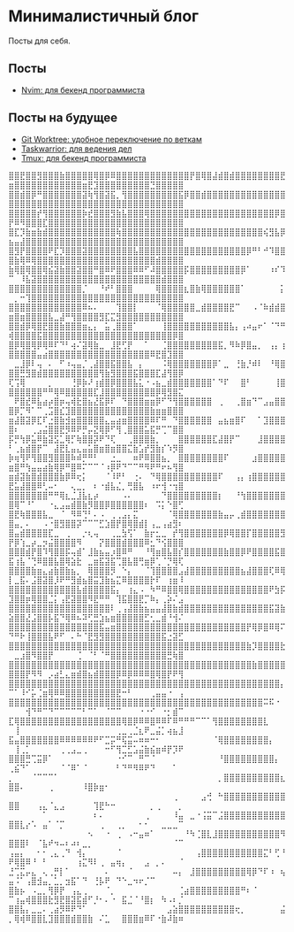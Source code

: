 # Минималистичный блог
Посты для себя.

## Посты
- [Nvim: для бекенд программиста](posts/nvim-for-backend.md)

## Посты на будущее
- [Git Worktree: удобное переключение по веткам](posts/git-worktree.md)
- [Taskwarrior: для ведения дел](posts/taskwarrior.md)
- [Tmux: для бекенд программиста](posts/tmux-for-backend.md)

⣿⣿⣟⣿⣿⣻⣿⣿⣿⣷⣿⣿⣿⣿⣿⢿⣿⡿⠿⣿⣿⣿⣿⣿⣿⣿⣿⣿⣿⣿⣿⣿⡟⣿⢿⣿⣼⣾⣿⣾⣿⣿⣿⣿⣿⣿⣿⣿⣟⣶⣿⣿⣿⣿⣿⣿⣿⣿⣿⣿⣿⣿⣶⣟⣹⣿⣿⣿⣿⣿⣿⣿⣿⣿⣙⣿⣿⣿⣿⣿
⣿⣿⣾⣿⡿⠛⣿⣿⣿⣿⣿⣿⣿⣽⢷⢻⣿⣽⣯⡀⢻⣿⣿⣿⣿⣿⣿⣿⣿⣿⣯⡿⣿⣿⣾⣿⣿⣿⣿⣿⣿⣿⣿⣿⣿⣿⣿⣿⣿⣿⣿⣿⣿⣿⣿⣿⣿⣿⣿⣿⣿⣿⣿⣿⣿⣿⣿⣿⣿⣿⣿⣿⣿⣿⣿⣿⣿⣿⣿⣿
⣿⣿⣿⣿⣿⡞⢻⣿⣿⣿⣿⣿⣿⡷⣞⣿⣿⣿⣻⣷⣧⣿⣿⣿⢿⣿⣿⣿⣿⣿⣿⣿⣿⣿⣿⣿⣿⣿⣿⣿⣿⣿⣿⣿⣿⣿⣿⡿⣿⡟⠿⠻⣿⣿⣿⣏⣿⣿⣿⣿⣿⣿⣿⣿⣿⣿⣿⣿⣿⣿⣿⣿⣿⣿⣿⣿⣿⣿⣿⣿
⣿⣏⡹⣷⣶⣷⣾⣿⣿⣿⣿⣿⣿⣿⣿⣿⣿⣿⣿⢷⣿⣿⣿⣿⣿⣿⣿⣿⣿⣿⣿⣿⣿⣿⣿⣿⣿⣿⣿⣿⣿⣿⣿⣿⣿⢮⣻⣧⡿⣦⣤⣼⣿⣿⣿⣿⣿⣿⣿⣿⣿⣿⣿⣿⣿⣿⣿⣿⣿⣿⣿⣿⣿⣿⣿⣿⣿⣿⣿⣿
⣿⣻⡟⣿⣿⣿⣿⠟⣏⡹⣿⣿⣿⣽⣿⣿⣿⣿⣿⣿⣿⣿⣧⣿⣿⣿⣿⣿⣿⣿⣿⣿⣿⣿⣿⣿⣿⣿⣿⣿⣿⣿⡿⠛⠃⠚⠹⣿⣿⣿⣷⢿⠿⢿⣿⣿⣿⣿⣿⣿⣿⣿⣿⣿⣿⣿⣿⣿⣿⣿⣿⣿⣿⣿⣿⣾⣿⣿⣿⣿
⣷⢿⣿⢿⣿⣿⢿⣮⣽⣷⣿⣿⣽⣿⣿⠛⣿⠿⠟⣿⣿⣿⠿⠿⠋⠼⣿⣿⣿⣿⣿⡯⣿⣿⣿⣿⣿⣿⣿⣿⣿⡿⠁⠀⠀⠀⠰⠎⠹⠉⠀⠸⣧⣽⣿⣿⣿⣿⣿⣿⣿⣿⣿⣿⣿⣿⣿⣿⣿⣿⣿⣿⣿⣿⣿⣿⣾⣿⣿⣿
⣿⣿⣿⣿⣿⣿⣿⣿⣿⣿⣿⣿⣿⡈⠀⠀⠘⠞⠃⣿⣿⣿⠀⠀⠀⠀⢿⣿⣿⣿⣿⣆⣿⣷⢿⣿⣿⣿⣿⣿⣿⠁⠀⠀⠀⠀⠀⠀⡅⠀⡀⠒⢹⣿⣿⣿⣿⣿⣿⣿⣿⣿⣿⣿⣿⣿⣿⣿⣿⣿⣿⣿⣿⣿⣿⣿⣿⣿⣿⣿
⣿⣿⣿⣿⣿⣿⣿⣿⣿⣿⣿⣿⣿⠿⠦⠄⠀⠀⠀⢹⣿⣿⡇⠀⠀⠀⠈⢿⣿⣿⣿⣿⣿⣀⣾⣿⣿⣿⣿⣟⠉⠀⠀⠠⠈⠷⣾⣾⣿⣶⣿⣶⣿⣿⣿⣿⣧⣀⣼⠛⢻⣿⣿⣿⣿⣻⣏⣍⣻⣿⣿⣿⣿⣿⣿⣿⣿⣿⣿⣿
⣿⣿⣾⡿⢿⣿⣟⣿⣿⣷⣿⣿⣿⣶⣄⡄⠀⣥⢀⣿⣿⣿⠁⠀⠀⠀⠀⢸⣿⣿⣿⣿⣿⣿⣿⣿⣿⣿⣿⣧⡄⢠⠴⣤⠖⠁⠈⠙⠛⢾⣿⣿⣿⣿⣯⣿⣿⣿⣿⣿⣿⣿⣿⣿⣿⣿⣿⣿⣿⣿⣿⣿⣿⣿⣿⣿⣿⣿⡿⣿
⣿⡿⢿⣿⢿⡿⢿⠿⠏⠙⠃⢴⠌⣽⢿⣷⣀⠀⣸⣟⢋⡟⠀⠀⠁⠀⠀⢈⣿⣿⣿⣿⣿⣿⣿⣿⣿⣯⡀⠻⠷⡿⣿⣤⡀⠀⢠⡄⢰⣿⣿⣿⣿⣿⣤⣴⣿⣿⣿⣿⣿⣿⣿⣿⣿⣿⣿⣿⣿⣿⣿⣿⣿⣿⠿⣟⣿⣹⣿⣿
⠀⣀⣸⡿⠇⢤⠀⠄⠀⠋⠰⢤⣤⡈⢀⣼⣿⣿⣯⣿⣿⣧⠀⡄⠀⠀⠀⠨⢿⣿⣿⣿⣿⣿⣿⣿⡿⠁⣀⠀⢘⣷⡘⠾⠇⠀⠘⢿⣿⣿⣿⣛⣻⣿⣾⣿⣿⣿⣿⣿⣿⣿⣿⣿⣿⢻⣷⣻⣿⣿⣿⣯⣿⣿⣿⣏⣼⢻⣿⡿
⢏⢩⢿⠀⠀⠀⠀⡀⠀⠀⠀⢘⡿⡷⠜⢰⣾⣿⡿⣿⣿⣿⣧⣅⠐⠠⣦⣀⣾⣿⣿⣿⣿⣿⣿⣿⠁⠙⠏⠀⠀⣿⠃⠀⠀⠀⠀⢸⣿⣿⣿⣿⣿⣿⣿⠛⠛⢿⠿⣿⣿⣿⣿⣿⣏⣸⣿⣿⣿⣿⣿⣿⣿⣿⣿⡿⢿⣻⣿⣍
⠀⠟⣿⣞⠿⣧⣴⡴⣿⡶⢤⢾⣗⣿⣦⣜⣯⡿⠏⠀⠙⣿⣿⣿⣶⣶⡿⠋⠙⢻⣿⣿⣿⣿⣿⣿⠀⢀⠀⠀⢀⣿⣶⠙⠉⣠⣤⣿⣿⣿⡿⡉⠻⠁⠉⢀⣩⣿⣎⣹⣿⣿⣿⣿⣿⣿⣿⣿⣿⣿⣿⣿⣿⣿⣷⣶⣶⣿⣿⣿
⣶⣼⣿⣽⡿⣏⠏⣐⣿⣷⣺⣶⣿⣿⣿⣿⣿⣄⣤⣴⣶⣿⣿⣿⣿⠿⠏⠛⠀⠙⣿⣿⣿⣿⣿⣿⠀⣤⣦⣶⣿⠏⠀⠀⠁⣹⣿⣿⣿⣿⠆⠀⠀⢀⣠⣬⣿⣿⣟⡻⠿⠟⡛⡤⣝⢿⡿⠋⢻⢀⣿⣿⣿⣥⣯⡛⢉⠉⣿⣿
⡯⡛⢳⡿⣥⠿⣷⣽⣫⣁⢿⡋⢷⣿⣿⡽⠟⠙⢏⠀⠀⢀⣿⣿⣿⣷⡀⠀⠀⠀⣿⣿⣿⣿⣿⣿⣏⣼⣿⡟⠉⠀⠀⠀⣸⣿⣿⣿⣿⠃⢀⣦⣾⣿⡟⠉⠀⣼⣟⣇⣤⣄⣤⣥⣿⣶⣿⣶⣿⣿⣍⣷⣡⡞⣻⣷⡎⠱⡻⣿
⡷⢶⢻⠟⢻⣿⣿⣻⣿⣿⣿⠷⠾⡛⠛⠃⠀⠀⣐⣀⠀⠀⠶⠟⠿⣿⣿⣦⡀⠀⣿⣿⣿⣿⣿⣿⣿⣿⠏⠀⠀⠀⠀⣰⣿⣿⣿⣿⣿⣶⣿⠛⢳⣤⣤⣴⣷⢿⡿⠛⣿⠿⠍⠉⠉⠈⠰⡿⠟⠙⠉⠉⠛⠻⠟⠛⠖⠦⢻⣿
⣶⣾⣽⣷⣿⣾⣿⣿⣿⣷⡿⠿⢖⡅⠀⠀⠀⠈⠸⠟⠃⠀⢐⠄⠀⠙⢿⣿⣿⣿⣿⣿⣿⣿⣿⣿⣿⠏⠀⠀⢠⡄⢰⣿⣿⣿⣿⣿⣿⣟⣥⣼⣿⣿⠿⢃⠤⠂⠀⠀⢄⣀⡀⠀⠆⠐⣾⣧⣌⡀⢛⣿⣧⠀⠰⠖⢺⠐⢲⣿
⣿⣿⣿⣿⣿⣿⣿⠛⠛⢿⣆⣈⣸⣧⣆⡴⠀⠀⠀⠀⠠⠄⠀⠀⠀⠀⠀⠙⣿⣿⣿⣿⣿⣿⣿⣿⣿⡆⠀⠀⠘⢳⣿⣿⣿⣿⣿⣿⣿⣿⢿⠉⠘⠁⠀⠀⠐⣄⣠⣤⣾⣿⣷⡻⣿⣿⡿⣿⣿⣿⣿⣿⣿⠆⠀⠩⡅⠑⣿⢋
⣿⣟⢷⣿⣿⣿⣧⣀⠀⠈⠀⠻⠿⢙⠃⠄⠠⠀⢀⢀⣠⡄⣍⠀⠀⠀⠀⠀⠈⢿⣿⣿⣿⣿⣿⣿⣿⣷⣤⡤⢀⣾⣿⣿⣿⣿⣿⣿⣿⣿⣤⡀⠄⠀⠀⠠⠐⣿⣻⣿⣿⡽⠉⠉⠉⣋⣱⣿⡟⣿⢿⣿⣾⡇⢠⣀⢠⣴⣻⠆
⣿⣤⣾⣿⣿⣿⣿⣏⣀⠀⢀⠀⠀⡐⢆⢤⠀⠀⢀⣀⣳⢫⠁⠀⣷⡖⣂⣀⠀⡞⢻⣿⣿⣿⣿⣿⣿⣿⡿⢿⣿⣿⡏⣿⣿⣿⣿⣿⣻⡟⡿⢱⣀⡴⣀⡲⣬⣿⣿⣿⣿⠻⠀⠀⠀⡝⣿⣿⣿⣾⣿⣿⣿⠿⣂⠙⢪⣿⣿⣿
⣿⣿⣿⣾⡟⣿⠹⢻⣿⣿⡯⢤⣾⠁⣸⣷⣦⣤⡰⣿⠿⠛⠀⠀⠘⢻⣶⣿⣧⣿⡎⣿⣿⣿⣿⣿⣿⣿⣷⣿⣿⡿⠟⣿⣿⣿⣿⣯⣿⣯⢰⣧⠈⢙⠿⣿⣿⣧⣿⢿⣵⣗⠀⣀⣶⣯⣽⣯⢉⣿⣧⣿⢛⣶⡿⢁⠈⡙⢿⢏
⣿⣿⣿⣿⣷⣶⣄⣴⣷⣿⣷⣦⡀⠀⢿⣿⣿⣿⡻⠀⠑⡄⠀⠀⠈⢹⣿⣿⣿⣿⣠⣼⣿⣿⣿⣿⣿⣿⣿⣿⣿⣦⣼⣿⣿⣿⢏⠿⢿⡇⣀⣯⠄⣨⣿⣽⣿⡸⠟⠛⣻⣾⣦⣿⣭⣹⣷⣦⣍⠿⣿⣿⣿⣿⡗⠏⠀⢰⣶⠸
⣿⣿⣿⣿⣿⣿⣿⣿⣿⣿⣿⣿⣧⣾⣿⣿⣿⣿⣯⡄⠀⢰⣄⠠⠀⠳⠛⠿⣿⣿⢿⣿⣿⣿⣿⣿⣿⣿⣿⣿⣿⣿⣿⣿⣿⣿⠟⣳⡯⣹⣿⣿⡶⢿⣿⣿⣈⡅⢠⣟⣽⣿⣿⠻⣟⠛⠛⠀⢹⣯⣿⣿⣟⡉⠷⡄⢀⡵⠌⣠
⣿⣿⣿⣿⣿⣿⣿⣿⣿⣿⣿⣿⣿⣿⣿⣿⣿⣿⠇⢀⢠⣼⣿⣷⣦⣤⣤⣼⣿⣷⣾⣿⣿⣿⣿⣿⣿⣿⣿⣿⣿⣿⣿⣿⣿⣿⣯⣽⣷⣵⣿⣿⣜⣨⣿⣿⡧⣯⠙⢿⠿⠦⠽⢋⣛⣱⣦⣶⣿⣿⣿⣿⣿⣋⢂⣀⣾⠘⢺⠌
⣿⣿⣿⣿⣿⣿⣿⣿⣿⣿⣿⣿⣿⣿⣿⣿⣯⣤⣶⣿⣿⣿⣿⣿⣿⣿⣿⣿⣿⣿⣿⣿⣿⣿⣿⣿⣿⣿⣿⣿⣿⣿⡟⢿⡿⣿⠿⢿⠍⠙⠛⠗⢸⣿⣿⣿⣧⠟⠋⠀⠄⠓⠈⣟⣻⣻⣿⣿⣿⣿⣿⣿⣿⣿⣿⣿⣯⣐⣽⣋
⣿⣿⣿⣿⣿⣿⣿⣿⣿⣿⣿⣿⣿⣿⣿⣿⣿⣿⣿⣿⣿⣿⣿⣿⣿⣿⣿⣿⣿⣿⣿⣿⣿⣿⣿⣿⣿⣿⣿⣿⣿⣿⣷⡹⣿⣿⣿⣿⣗⠀⣀⣰⣿⠻⣿⣿⡟⠀⠀⠀⠀⢈⠀⠈⠃⠈⠛⣿⣿⣿⣿⣿⣿⣿⣿⣿⣿⣛⢷⣿
⣿⣿⣿⣿⣿⣿⣿⣿⣿⣿⣿⣿⣿⣿⣿⣿⣿⣿⣿⣿⣿⣿⣿⣿⣿⣿⣿⣿⣿⣿⣿⣿⣿⣿⣿⣿⣿⣿⣿⣿⣿⣿⣿⣷⣿⣿⣿⣿⣿⣿⣿⣿⡟⠻⠻⠀⡠⣴⣃⣄⣶⣾⣿⣦⣾⣿⣿⣿⡿⠿⡿⠿⠿⠿⣿⢿⣿⡟⠟⢻
⣿⣿⣿⣿⣿⣿⣿⣿⣿⣿⣿⣿⣿⣿⣿⣿⣿⣿⣿⣿⣿⣿⣿⣿⣿⣿⣿⣿⣿⣿⣿⣿⣿⣿⣿⣿⣿⣿⣿⣿⣿⣿⣿⣿⣿⣿⣿⣿⡄⠉⠁⠸⠊⡥⢈⣶⢿⠿⠿⣿⣿⣿⣿⣿⣿⣿⣿⣿⣟⠒⠃⠀⠀⠀⢀⣤⣤⠐⠀⢠
⣿⣿⣿⣿⣿⣿⣿⣿⣿⣿⣿⣿⣿⣿⣿⣿⣿⣿⣿⣿⣿⣿⣿⣿⣿⣿⣿⣿⣿⣿⣿⣿⣿⣿⣿⣿⣿⣿⣿⣿⣿⣿⣿⣿⣿⠭⠯⠐⠀⠀⠀⠀⢺⠙⠛⠉⠙⠉⠉⠉⠉⠉⠃⠉⠁⠀⠈⠉⠉⠀⠀⠀⠐⠐⠊⠀⠐⡂⣾⠉
⣏⢿⣿⣿⣿⣿⣿⣿⣿⣿⣿⣿⣿⣿⣿⣿⣿⣿⣿⣿⢿⣿⡿⠿⠿⣿⠿⠿⠏⠿⠛⠛⠛⠉⠉⠁⢻⣿⣿⣿⣿⣿⣿⣿⣿⣇⠀⠀⠀⠀⢸⠀⠀⠀⠀⠀⠀⠀⠀⠀⠀⠀⠀⠀⠀⠀⠀⠀⢀⣀⢀⣈⣆⠟⣀⣬⡁⢴⣦⣸
⣯⣤⣿⣿⣿⣿⣿⣿⣿⠿⠿⠿⠿⠿⠿⠟⠋⣉⡭⠛⢯⣭⠤⠶⠶⠒⠂⠀⠀⠀⠀⠀⠀⠀⠀⠀⠈⢿⣿⣿⣿⣿⣿⣿⣿⣿⡄⠀⠀⠀⢸⢀⡁⠀⠀⠀⠀⠀⢀⢀⣠⣀⢀⠀⠀⠀⠒⠋⢻⣉⣋⣡⣬⣷⣮⣶⠾⡟⡹⠟
⣿⣿⣿⣛⢉⣭⡿⠁⠀⠀⠀⠀⠀⠀⠀⠀⠀⠀⠀⠐⠊⠉⠀⠛⠉⠈⠀⠀⠀⠀⠀⠀⠀⠀⠀⠀⠀⠘⣿⣿⣿⣿⣿⣿⣿⣿⣿⡄⠀⢀⣮⠙⠁⠀⠀⠀⠀⠀⠈⠈⠿⠁⠈⠀⠀⠀⠀⠀⠃⠙⠛⠻⠿⠟⠙⠀⠀⠀⠁⠀
⡀⠀⠀⠀⠈⠉⠉⠉⠁⠀⠀⠀⠀⠀⠀⠀⠀⠀⠀⠀⠀⠀⠀⠀⠀⠀⠀⠀⠀⠀⠀⠀⠀⠀⠀⠀⠀⡀⣿⣿⣿⣿⣿⣿⣿⣿⣿⣿⣆⣿⣿⠄⠀⠀⠀⠀⢀⠀⠀⠀⠀⠀⠸⣿⡷⣶⠂⠀⠀⠀⠀⠀⠀⠀⠀⠀⠀⠀⠀⠀
⠀⠀⠀⠀⠀⠀⠀⠀⠀⠀⠀⠀⠀⠀⠀⠀⠀⠀⠀⠀⠀⠀⠀⠀⠀⠀⠀⠀⠀⢀⠀⠀⠀⠀⣠⢚⠀⠓⣿⣿⣿⣿⣿⣿⣿⣿⣿⣿⣿⣿⣿⠀⠀⠀⢠⣄⠈⣄⣠⠀⠀⠀⠀⠀⢹⣟⠓⠒⠀⠀⠀⠀⠀⠀⡀⢀⠀⠀⠀⡀
⠀⠀⠀⠀⠀⠀⠁⠀⠀⠀⠀⠀⠀⠀⠀⠆⠄⠀⠀⠀⠀⠀⠀⠀⢀⠀⠀⠀⠀⠸⣤⠀⣀⠐⢨⣭⠉⣨⣿⣿⣿⣿⣿⣿⣿⣿⣿⣿⣿⣿⣿⣇⡔⠡⠀⣤⠁⠈⡉⠀⠀⠀⠀⠀⠀⢀⠀⠀⢀⡀⠀⠀⠂⠂⠀⠀⣀⣀⣀⠉
⠀⠀⠀⠀⠀⠀⠀⠀⠀⠀⠀⠀⠀⠀⠢⠀⠀⠐⠀⢀⠀⠠⠒⣤⠶⠁⠀⠀⠀⠀⠀⠘⠳⢈⣿⣇⣸⣿⣿⣿⣿⣿⣿⣿⣿⣿⣿⣿⠻⣿⣿⣿⠇⠀⠈⣧⠞⠲⠤⠆⠴⠆⣀⡀⠀⠀⠀⠀⠀⠀⠀⠀⠀⠀⠀⠀⠀⠀⠈⠉
⢠⣤⡄⠀⠀⠂⠂⢀⣄⢀⠙⠀⢺⡄⠀⠀⠀⠀⠀⠈⠀⠀⠀⠀⠀⠀⠀⠀⠀⠀⠀⠀⠀⢠⣿⣿⣿⣿⣿⣿⣿⣿⣿⣿⣿⣍⠃⢋⠘⠟⢿⣿⠿⠘⠀⠃⠀⠀⠀⠀⠀⢰⣍⠻⠇⢀⠀⣤⢶⡄⠀⠀⠀⣠⠀⡀⠄⠀⠀⠈
⣘⢉⣍⡤⣄⠀⢄⢀⡛⡇⠁⠀⠀⠀⠀⠀⠀⠄⠀⠀⠀⠈⠀⠀⠀⠀⠀⠀⠀⠤⡄⠀⣸⣿⣿⣿⣿⣿⣿⣿⣿⣿⢿⡿⠙⠏⠰⠀⢦⣤⠨⠁⢠⣿⣺⣤⡀⣁⡀⣲⣯⠁⠙⠀⢘⡧⠟⠀⠙⠑⣀⠲⠖⡈⠉⠀⠀⠀⠀⠀
⣿⣷⡦⠀⠠⣀⡀⢻⡿⡟⠀⢠⣄⢀⠀⠀⠀⠈⡀⠀⠀⠀⠀⠀⠀⠀⠀⠀⠀⠀⢈⣴⣿⣿⣿⣿⣿⣿⣿⣿⣿⠛⠆⠈⠀⠀⠀⠀⠀⠉⢰⣤⢾⣿⣿⣿⣗⣻⣟⣿⣽⣯⣾⠋⡘⠂⠄⠐⠀⣯⣈⠈⠘⣿⡆⠀⠳⠠⠆⡈
⣿⣿⣧⡄⣀⣀⠄⢀⣴⡻⠿⠟⠙⠁⠀⠀⠀⠀⠀⠀⠀⠀⠀⠀⠀⠀⠀⠀⣠⣵⣿⣿⣿⣿⣿⣿⣿⣿⣿⣿⢖⡀⠀⠀⠀⠀⠀⠀⣬⡀⢿⢾⠿⣿⣿⣇⣹⣿⣿⣿⣾⣿⣿⣷⠀⠌⣁⠀⠀⣿⣿⣿⣶⠿⠏⠐⣷⠼⣷⠶

